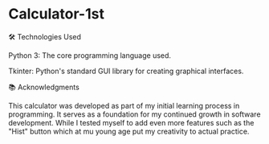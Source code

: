 # Calculator-1st
🛠️ Technologies Used

  Python 3: The core programming language used.
  
  Tkinter: Python's standard GUI library for creating graphical interfaces.

📚 Acknowledgments

  This calculator was developed as part of my initial learning process in programming. It serves as a foundation for my continued growth in software development. While I tested myself to add even more features such as the "Hist" button which at mu young age put my creativity to actual practice.
